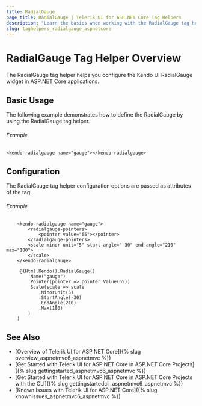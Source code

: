 ```yaml
---
title: RadialGauge 
page_title: RadialGauge | Telerik UI for ASP.NET Core Tag Helpers
description: "Learn the basics when working with the RadialGauge tag helper for ASP.NET Core (MVC 6 or ASP.NET Core MVC)."
slug: taghelpers_radialgauge_aspnetcore
---
```


# RadialGauge Tag Helper Overview

The RadialGauge tag helper helps you configure the Kendo UI RadialGauge widget in ASP.NET Core applications.

## Basic Usage

The following example demonstrates how to define the RadialGauge by using the RadialGauge tag helper.

###### Example

    <kendo-radialgauge name="gauge"></kendo-radialgauge>

## Configuration

The RadialGauge tag helper configuration options are passed as attributes of the tag.

###### Example

```tab-tagHelper
    <kendo-radialgauge name="gauge">
        <radialgauge-pointers>
            <pointer value="65"></pointer>
        </radialgauge-pointers>
        <scale minor-unit="5" start-angle="-30" end-angle="210" max="180">
        </scale>
    </kendo-radialgauge>
```
```tab-cshtml
     @(Html.Kendo().RadialGauge()
        .Name("gauge")
        .Pointer(pointer => pointer.Value(65))
        .Scale(scale => scale
            .MinorUnit(5)
            .StartAngle(-30)
            .EndAngle(210)
            .Max(180)
        )
    )
```

## See Also

* [Overview of Telerik UI for ASP.NET Core]({% slug overview_aspnetmvc6_aspnetmvc %})
* [Get Started with Telerik UI for ASP.NET Core in ASP.NET Core Projects]({% slug gettingstarted_aspnetmvc6_aspnetmvc %})
* [Get Started with Telerik UI for ASP.NET Core in ASP.NET Core Projects with the CLI]({% slug gettingstartedcli_aspnetmvc6_aspnetmvc %})
* [Known Issues with Telerik UI for ASP.NET Core]({% slug knownissues_aspnetmvc6_aspnetmvc %})
